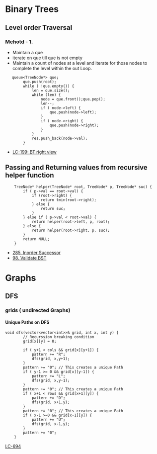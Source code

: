 # Binary Trees
## Level order Traversal
### Mehotd - 1.
* Maintain a que 
* iterate on que till que is not empty
* Maintain a count of nodes at a level and iterate for those nodes to complete the level within the out Loop.
```
   queue<TreeNode*> que;
        que.push(root);
        while ( !que.empty()) {
            len = que.size();
            while (len) {
                node = que.front();que.pop();
                len--;
                if ( node->left) {
                    que.push(node->left);
                } 
                if ( node->right) {
                    que.push(node->right);
                }
            }
            res.push_back(node->val);
        }
```
* [LC-199: BT right view](https://leetcode.com/problems/binary-tree-right-side-view/)

## Passing and Returning values from recursive helper function
```
    TreeNode* helper(TreeNode* root, TreeNode* p, TreeNode* suc) {
        if ( p->val == root->val) {
            if (root->right) {
                return tmin(root->right);
            } else {
                return suc;
            }
        } else if ( p->val < root->val) {
            return helper(root->left, p, root);    
        } else {
            return helper(root->right, p, suc);
        }
        return NULL;
    }
```
* [285. Inorder Successor](https://leetcode.com/problems/inorder-successor-in-bst/)
* [98. Validate BST](https://leetcode.com/problems/validate-binary-search-tree/)

# Graphs
## DFS 
### grids ( undirected Graphs) 
#### Unique Paths on DFS
```
void dfs(vector<vector<int>>& grid, int x, int y) {
        // Recurssion breaking condition
        grid[x][y] = 0;

        if ( y+1 < cols && grid[x][y+1]) {
            pattern += "R";
            dfs(grid, x,y+1);
        }
        pattern += "0"; // This creates a unique Path 
        if ( y-1 >= 0 && grid[x][y-1]) {
            pattern += "L";
            dfs(grid, x,y-1);
        }
        pattern += "0"; // This creates a unique Path 
        if ( x+1 < rows && grid[x+1][y]) {
            pattern += "D";
            dfs(grid, x+1,y);
        }
        pattern += "0"; // This creates a unique Path 
        if ( x-1 >=0 && grid[x-1][y]) {
            pattern += "U";
            dfs(grid, x-1,y);
        }
        pattern += "0";
    }
```
[LC-694](https://leetcode.com/problems/number-of-distinct-islands/)
